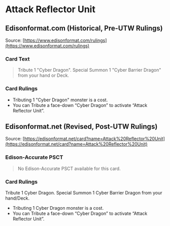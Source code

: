 # Attack Reflector Unit

## Edisonformat.com (Historical, Pre-UTW Rulings)

Source: [https://www.edisonformat.com/rulings](https://www.edisonformat.com/rulings)

### Card Text

> Tribute 1 "Cyber Dragon". Special Summon 1 "Cyber Barrier Dragon" from your hand or Deck.

### Card Rulings

*   Tributing 1 "Cyber Dragon" monster is a cost.
*   You can Tribute a face-down “Cyber Dragon” to activate “Attack Reflector Unit”.

## Edisonformat.net (Revised, Post-UTW Rulings)

Source: [https://edisonformat.net/card?name=Attack%20Reflector%20Unit](https://edisonformat.net/card?name=Attack%20Reflector%20Unit)

### Edison-Accurate PSCT

> No Edison-Accurate PSCT available for this card.

### Card Rulings

Tribute 1 Cyber Dragon. Special Summon 1 Cyber Barrier Dragon from your hand/Deck.
*   Tributing 1 Cyber Dragon monster is a cost.
*   You can Tribute a face-down “Cyber Dragon” to activate “Attack Reflector Unit”.
            